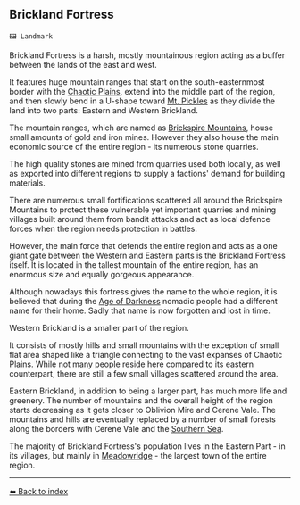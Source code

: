 ## Brickland Fortress

`🖼️ Landmark`

Brickland Fortress is a harsh, mostly mountainous region acting as a buffer between the lands of the east and west.

It features huge mountain ranges that start on the south-easternmost border with the [Chaotic Plains](../refs/chaotic_plains.md), extend into the middle part of the region, and then slowly bend in a U-shape toward [Mt. Pickles](../refs/mt_pickles.md) as they divide the land into two parts: Eastern and Western Brickland.

The mountain ranges, which are named as [Brickspire Mountains](../refs/brickspire_mountains.md), house small amounts of gold and iron mines. However they also house the main economic source of the entire region - its numerous stone quarries.

The high quality stones are mined from quarries used both locally, as well as exported into different regions to supply a factions' demand for building materials.

There are numerous small fortifications scattered all around the Brickspire Mountains to protect these vulnerable yet important quarries and mining villages built around them from bandit attacks and act as local defence forces when the region needs protection in battles.

However, the main force that defends the entire region and acts as a one giant gate between the Western and Eastern parts is the Brickland Fortress itself. It is located in the tallest mountain of the entire region, has an enormous size and equally gorgeous appearance.

Although nowadays this fortress gives the name to the whole region, it is believed that during the [Age of Darkness](../refs/age_of_darkness.md) nomadic people had a different name for their home. Sadly that name is now forgotten and lost in time.

Western Brickland is a smaller part of the region. 

It consists of mostly hills and small mountains with the exception of small flat area shaped like a triangle connecting to the vast expanses of Chaotic Plains. While not many people reside here compared to its eastern counterpart, there are still a few small villages scattered around the area.

Eastern Brickland, in addition to being a larger part, has much more life and greenery. The number of mountains and the overall height of the region starts decreasing as it gets closer to Oblivion Mire and Cerene Vale. The mountains and hills are eventually replaced by a number of small forests along the borders with Cerene Vale and the [Southern Sea](../refs/southern_sea.md).

The majority of Brickland Fortress's population lives in the Eastern Part - in its villages, but mainly in [Meadowridge](../refs/meadowridge.md) - the largest town of the entire region.


----------
[⬅️ Back to index](/#f6d0_s)